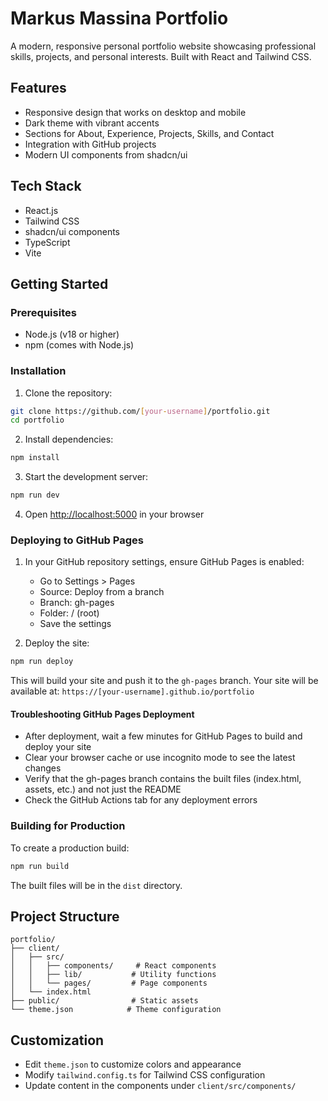 # Markus Massina Portfolio

A modern, responsive personal portfolio website showcasing professional skills, projects, and personal interests. Built with React and Tailwind CSS.

## Features
- Responsive design that works on desktop and mobile
- Dark theme with vibrant accents
- Sections for About, Experience, Projects, Skills, and Contact
- Integration with GitHub projects
- Modern UI components from shadcn/ui

## Tech Stack
- React.js
- Tailwind CSS
- shadcn/ui components
- TypeScript
- Vite

## Getting Started

### Prerequisites
- Node.js (v18 or higher)
- npm (comes with Node.js)

### Installation

1. Clone the repository:
```bash
git clone https://github.com/[your-username]/portfolio.git
cd portfolio
```

2. Install dependencies:
```bash
npm install
```

3. Start the development server:
```bash
npm run dev
```

4. Open [http://localhost:5000](http://localhost:5000) in your browser

### Deploying to GitHub Pages

1. In your GitHub repository settings, ensure GitHub Pages is enabled:
   - Go to Settings > Pages
   - Source: Deploy from a branch
   - Branch: gh-pages
   - Folder: / (root)
   - Save the settings

2. Deploy the site:
```bash
npm run deploy
```

This will build your site and push it to the `gh-pages` branch. Your site will be available at:
`https://[your-username].github.io/portfolio`

#### Troubleshooting GitHub Pages Deployment
- After deployment, wait a few minutes for GitHub Pages to build and deploy your site
- Clear your browser cache or use incognito mode to see the latest changes
- Verify that the gh-pages branch contains the built files (index.html, assets, etc.) and not just the README
- Check the GitHub Actions tab for any deployment errors

### Building for Production

To create a production build:
```bash
npm run build
```

The built files will be in the `dist` directory.

## Project Structure
```
portfolio/
├── client/
│   ├── src/
│   │   ├── components/     # React components
│   │   ├── lib/           # Utility functions
│   │   └── pages/         # Page components
│   └── index.html
├── public/                # Static assets
└── theme.json            # Theme configuration
```

## Customization
- Edit `theme.json` to customize colors and appearance
- Modify `tailwind.config.ts` for Tailwind CSS configuration
- Update content in the components under `client/src/components/`
